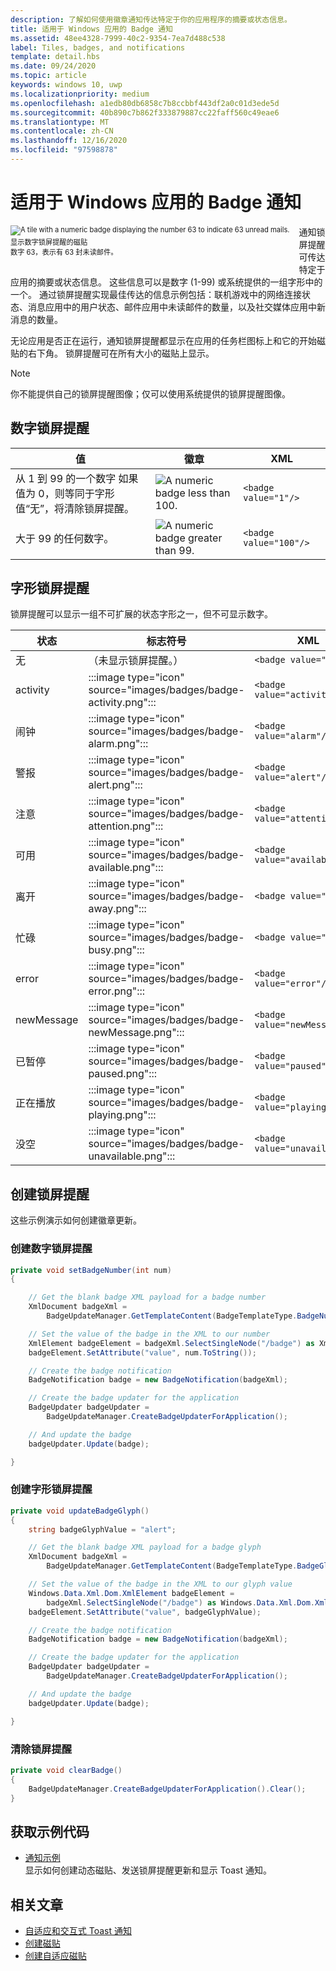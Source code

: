 ```yaml
---
description: 了解如何使用徽章通知传达特定于你的应用程序的摘要或状态信息。
title: 适用于 Windows 应用的 Badge 通知
ms.assetid: 48ee4328-7999-40c2-9354-7ea7d488c538
label: Tiles, badges, and notifications
template: detail.hbs
ms.date: 09/24/2020
ms.topic: article
keywords: windows 10, uwp
ms.localizationpriority: medium
ms.openlocfilehash: a1edb80db6858c7b8ccbbf443df2a0c01d3ede5d
ms.sourcegitcommit: 40b890c7b862f333879887cc22faff560c49eae6
ms.translationtype: MT
ms.contentlocale: zh-CN
ms.lasthandoff: 12/16/2020
ms.locfileid: "97598878"
---
```

# <a name="badge-notifications-for-windows-apps"></a>适用于 Windows 应用的 Badge 通知

 

<div style="float:left; font-size:80%; text-align:left; margin: 0px 15px 15px 0px;">
<img src="images/badge-example.png" alt="A tile with a numeric badge displaying the number 63 to indicate 63 unread mails." style="padding-bottom:0.0em; margin-bottom: 2px" /><br/>显示数字锁屏提醒的磁贴<br/> 数字 63，表示有 63 封未读邮件。</div>

通知锁屏提醒可传达特定于应用的摘要或状态信息。 这些信息可以是数字 (1-99) 或系统提供的一组字形中的一个。 通过锁屏提醒实现最佳传达的信息示例包括：联机游戏中的网络连接状态、消息应用中的用户状态、邮件应用中未读邮件的数量，以及社交媒体应用中新消息的数量。 

无论应用是否正在运行，通知锁屏提醒都显示在应用的任务栏图标上和它的开始磁贴的右下角。 锁屏提醒可在所有大小的磁贴上显示。  

> [!NOTE]
> 你不能提供自己的锁屏提醒图像；仅可以使用系统提供的锁屏提醒图像。


## <a name="numeric-badges"></a>数字锁屏提醒

值 | 徽章 | XML
--|--|--
从 1 到 99 的一个数字 如果值为 0，则等同于字形值“无”，将清除锁屏提醒。 | <img src="images/badges/badge-numeric.png" alt="A numeric badge less than 100." /> | `<badge value="1"/>`
大于 99 的任何数字。 | <img src="images/badges/badge-numeric-greater.png" alt="A numeric badge greater than 99." /></td> | `<badge value="100"/>`

## <a name="glyph-badges"></a>字形锁屏提醒
锁屏提醒可以显示一组不可扩展的状态字形之一，但不可显示数字。 

状态 | 标志符号 | XML
--|--|--
无 | （未显示锁屏提醒。） | `<badge value="none"/>`
activity | :::image type="icon" source="images/badges/badge-activity.png"::: | `<badge value="activity"/>`
闹钟 | :::image type="icon" source="images/badges/badge-alarm.png"::: | `<badge value="alarm"/>`
警报 | :::image type="icon" source="images/badges/badge-alert.png"::: | `<badge value="alert"/>`
注意 | :::image type="icon" source="images/badges/badge-attention.png"::: | `<badge value="attention"/>`
可用 | :::image type="icon" source="images/badges/badge-available.png"::: | `<badge value="available"/>`
离开 | :::image type="icon" source="images/badges/badge-away.png"::: | `<badge value="away"/>`
忙碌 | :::image type="icon" source="images/badges/badge-busy.png"::: | `<badge value="busy"/>`
error | :::image type="icon" source="images/badges/badge-error.png"::: | `<badge value="error"/>`
newMessage | :::image type="icon" source="images/badges/badge-newMessage.png"::: | `<badge value="newMessage"/>`
已暂停 | :::image type="icon" source="images/badges/badge-paused.png"::: | `<badge value="paused"/>`
正在播放 | :::image type="icon" source="images/badges/badge-playing.png"::: | `<badge value="playing"/>`
没空 | :::image type="icon" source="images/badges/badge-unavailable.png"::: | `<badge value="unavailable"/>`</td>

## <a name="create-a-badge"></a>创建锁屏提醒

这些示例演示如何创建徽章更新。

### <a name="create-a-numeric-badge"></a>创建数字锁屏提醒

````csharp
private void setBadgeNumber(int num)
{

    // Get the blank badge XML payload for a badge number
    XmlDocument badgeXml = 
        BadgeUpdateManager.GetTemplateContent(BadgeTemplateType.BadgeNumber);

    // Set the value of the badge in the XML to our number
    XmlElement badgeElement = badgeXml.SelectSingleNode("/badge") as XmlElement;
    badgeElement.SetAttribute("value", num.ToString());

    // Create the badge notification
    BadgeNotification badge = new BadgeNotification(badgeXml);

    // Create the badge updater for the application
    BadgeUpdater badgeUpdater = 
        BadgeUpdateManager.CreateBadgeUpdaterForApplication();

    // And update the badge
    badgeUpdater.Update(badge);

}
````

### <a name="create-a-glyph-badge"></a>创建字形锁屏提醒
````csharp
private void updateBadgeGlyph()
{
    string badgeGlyphValue = "alert";

    // Get the blank badge XML payload for a badge glyph
    XmlDocument badgeXml = 
        BadgeUpdateManager.GetTemplateContent(BadgeTemplateType.BadgeGlyph);

    // Set the value of the badge in the XML to our glyph value
    Windows.Data.Xml.Dom.XmlElement badgeElement = 
        badgeXml.SelectSingleNode("/badge") as Windows.Data.Xml.Dom.XmlElement;
    badgeElement.SetAttribute("value", badgeGlyphValue);

    // Create the badge notification
    BadgeNotification badge = new BadgeNotification(badgeXml);

    // Create the badge updater for the application
    BadgeUpdater badgeUpdater = 
        BadgeUpdateManager.CreateBadgeUpdaterForApplication();

    // And update the badge
    badgeUpdater.Update(badge);

}
````

### <a name="clear-a-badge"></a>清除锁屏提醒

````csharp
private void clearBadge()
{
    BadgeUpdateManager.CreateBadgeUpdaterForApplication().Clear();
}
````

## <a name="get-the-sample-code"></a>获取示例代码

* [通知示例](https://github.com/Microsoft/Windows-universal-samples/tree/master/Samples/Notifications)<br/> 显示如何创建动态磁贴、发送锁屏提醒更新和显示 Toast 通知。 

## <a name="related-articles"></a>相关文章

* [自适应和交互式 Toast 通知](adaptive-interactive-toasts.md)
* [创建磁贴](creating-tiles.md)
* [创建自适应磁贴](create-adaptive-tiles.md)
